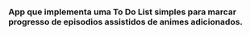 ### App que implementa uma To Do List simples para marcar progresso de episodios assistidos de animes adicionados.
